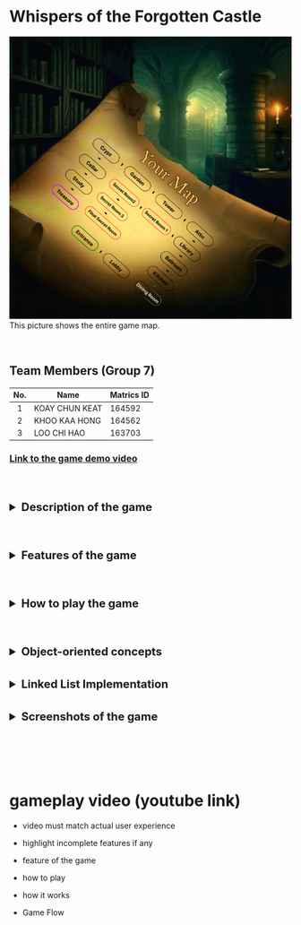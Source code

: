 # Whispers of the Forgotten Castle 
![Game Map](pictures/main%20pic.png)
This picture shows the entire game map.

<br>

## Team Members (Group 7)
|No.|Name|Matrics ID|
|:-:|-|-|
|1|KOAY CHUN KEAT|164592|
|2|KHOO KAA HONG|164562|
|3|LOO CHI HAO|163703|

### [Link to the game demo video](https://www.google.com/)

<br><br>
<details>
<summary style = "font-size: 20px; font-weight: bold; cursor: pointer;">Description of the game</summary>

---
This is a treasure hunt game where you explore a dark mansion with many rooms. Your goal is to find the treasure hidden in the treasure room. You can move between rooms such as the lobby, the dining room, the kitchen, the ballroom, the library, the attic, the tower, the garden, the crypt, the cellar, and the study. You can also discover hidden rooms such as the secret room and the final secret room. You can pick up items such as a bag, a water bottle, a knife, a map, a riddle book, a diary, a telescope, a box, a silver cross, a secret key, a star puzzle, and a star key. You can use items to solve riddles, unlock hidden rooms, or open the treasure chest. The objective of the game is to obtain the star key and the star puzzle and enter the correct password to unlock the treasure chest and win the game.
</details>

<br><br>

<details>
<summary style = "font-size: 20px; font-weight: bold; cursor: pointer;">Features of the game</summary>

---
### 1) Move between rooms, pick up items, use items, and check your inventory

- The user can move between rooms using the commands next and prev. The current room pointer will point to the next or previous node in the room list, respectively. The user can also move to a hidden room using a special action and a special key, if available. The hidden room pointer will point to a node that is not part of the main room list.
- The user can pick up items using the command pick. The item pointer in the current room node will be set to null, and the item object will be inserted into the inventory list or the item in hand variable, depending on the bag status. The user can only pick up one item at a time without a bag.
- The user can use items using the command use. The user can select an item from their inventory list or their item in hand variable, and use it in the current room. The item object may have different effects depending on its name and the room's name, item, or treasure. For example, some items can help solve riddles, unlock hidden rooms, or open the treasure chest. Some items may also be deleted from the inventory list or the item in hand variable after use.
- The user can check their inventory using the command inv. The inventory list will print all the items that are stored in it. The user can also see what item they have in their hand, if any.

### 2) Solve riddles, unlock hidden rooms, and unlock the treasure chest with the necessary items

- The user can solve riddles using some items that contain clues or questions. For example, the riddle book contains a riddle that can be answered by typing the correct word. The card1, card2, and card3 contain questions that can be answered by typing the correct number. Solving riddles may reveal hints or passwords for the treasure chest or hidden rooms.
- The user can unlock hidden rooms using some items that act as keys or triggers. For example, the secret key can open a hidden door behind a bookshelf in the library. The star key can open a star-shaped lock in the treasure room. The keycard1, keycard2, and keycard3 can open doors to secret rooms that contain more clues and challenges.
- The user can unlock the treasure chest using two items that are required to open it: the star key and the star puzzle. The user also needs to enter a six-digit password that can be obtained by solving riddles or finding clues. Unlocking the treasure chest will end the game with a winning message.

### 3) Save and load your game progress using three slots

- The user can save their game progress using the command quit. The user will be asked if they want to save their game and which slot they want to save to. There are three slots available: 1, 2, and 3. The program will use file operations to write the game state to a text file named save1.txt, save2.txt, or save3.txt, respectively. The game state includes information such as hasBag status, item in room status, current room name, etc.
- The user can load their game progress from an existing save file at the start of the program. The program will check for existing save files and ask the user if they want to load them or start a new game. If the user chooses to load a saved game, they will be asked which slot they want to load from. The program will use file operations to read the game state from a text file named save1.txt, save2.txt, or save3.txt, respectively. The program will then set up the game according to the saved game state.
</details>

<br><br>

<details>
<summary style = "font-size: 20px; font-weight: bold; cursor: pointer;">How to play the game</summary>

---
First of all, there is a welcome message that shows that the game has started and the player is born in front of an entrance with nothing. Next, the player needs to enter their next action to start their exploration. After the entrance, each room will provide a new item for the player to help them know more about their location and how to proceed. At the same time, the player can make a `pick` action which can let the player get the item in hand first. However, when the player picks the item named Bag, an inventory system is activated for the player which allows them to hold a lot of items at the same time. Next, with the item in the player’s hand or the items in the Bag, the player can start to use the item they picked. After the player enters the `use` action, they are asked to enter the item name they want to use. However, the player can also enter a “0” to cancel the `use` action. After picking up a few items, the player can do an `inv` action to view all the items in the Bag. When the player wants to rest for a while or exit the game, they can input the `quit` action. At the moment the `quit` action is operating, the game system will ask whether the player wants to save their progress or not. Once the player saves the game progress, they will be able to load the game with the previous state. Let me tell you a secret: there is a hidden room among the rooms. With a special action, `Open_Sesame!`, the player will be allowed to enter the secret room with some requirements to open it. In the secret room, there are some questions to test the player. After the player finishes the test, they will automatically move to another secret room. Once they complete all the questions, they are free to move between the secret rooms. The game is very interesting and fun. Therefore, let us give it a try.
</details>

<br><br>

<details>
<summary style = "font-size: 20px; font-weight: bold; cursor: pointer;">Object-oriented concepts</summary>

---
The program uses several object-oriented concepts, such as classes, objects/composition, inheritance, polymorphism, and encapsulation. The program defines four classes: Room, Item, Treasure, and Node. Each class has its own attributes and methods that define its behavior and state. The program also creates objects from these classes and manipulates them using pointers and functions.

### Classes

- Room: This class represents a room in the mansion. It has attributes such as name, description, item, treasure, and hidden room. It also has methods to get and set these attributes, as well as to print the room information.

- Item: This class represents an item that can be found or used in the game. It has attributes such as clue and name. It also has methods to get and set these attributes, as well as to print the item information.

- Treasure: This class represents a treasure that can be unlocked in the game. It inherits from the Item class and adds new attributes such as requirement1, requirement2, password, and message. It also has methods to get and set these attributes, as well as to print the treasure information.

- Node: This class represents a node in a linked list. It has attributes such as item, room, next, and prev. It also has methods to get and set these attributes.

## Objects/Composition

The program creates objects from these classes using constructors and assignment operators. For example:

- Room *entrance = new Room("Entrance", "You stand at the entrance of a mysterious castle...");
- Item *bag = new Item("a sturdy canvas bag with ample space", "Bag");
- Treasure *treasure = new Treasure("You found the treasure chest...", "Star Key", "Star Puzzle", 123888);
- Node *node1 = new Node(entrance);
- Node *node2 = new Node(bag);

The program also manipulates these objects using pointers and functions. For example:

- current->getItem()->getName();
- inventory.insertNode(bag);
- rooms.insertHidden(treasure);
- node1->setNext(node2);

## Inheritance

The program uses inheritance to create a subclass from a superclass. For example:

- The Treasure class inherits from the Item class and adds new attributes and methods.
- The Treasure class can access the public and protected members of the Item class.
- The Treasure class can override the methods of the Item class to provide different functionality.

## Polymorphism

The program uses polymorphism to allow different types of objects to be treated in a similar way. For example:

- The Room class has a pointer to an Item object that can point to either an Item object or a Treasure object.
- The Room class can call the methods of the Item object without knowing its actual type at compile time.
- The Room class can use dynamic binding to invoke the correct method of the Item object at run time.

## Encapsulation

The program uses encapsulation to hide the implementation details of the classes from the outside world. For example:

- The Room class has private attributes such as name, description, item, treasure, and hidden room that can only be accessed by the methods of the class.
- The Room class has public methods such as getName(), getDescription(), getItem(), getTreasure(), getHidden(), setName(), setDescription(), setItem(), setTreasure(), setHidden(), and printRoom() that provide an interface for other classes or functions to interact with the Room object.
- The Room class does not expose its internal data structures or algorithms to other classes or functions.
- Similarly, the Item, Treasure, and Node classes also use encapsulation to protect their private attributes and provide public methods for accessing and modifying them.
- Encapsulation helps to achieve modularity, reusability, and maintainability of the code. It also prevents unwanted or accidental changes to the data or behavior of the objects.
- Encapsulation also allows the classes to change their implementation details without affecting the rest of the program, as long as the public interface remains consistent. This improves the flexibility and adaptability of the code.
</details>
<br><br>

<details>
<summary style = "font-size: 20px; font-weight: bold; cursor: pointer;">Linked List Implementation</summary>

---
The program uses two types of linked lists: a doubly linked list for the rooms and a singly linked list for the inventory. Each node in the room list contains a pointer to a room object, which has attributes such as name, description, item, treasure, and hidden room. Each node in the inventory list contains a pointer to an item object, which has attributes such as clue and name. The program also uses pointers to keep track of the current room and the item in hand.

### Room List

The room list is a doubly linked list that allows traversal in both directions. The list has a head and a tail pointer, and each node has a next and a prev pointer. The list also has methods to insert nodes at the end of the list or at a specific position based on the hidden room attribute. The list also has methods to delete nodes, reset items, check if a node exists, print the list, and get the head pointer.

### Inventory List

The inventory list is a singly linked list that allows traversal in one direction. The list has a head and a tail pointer, and each node has a next pointer. The list also has methods to insert nodes at the end of the list, delete nodes by item name, check if a node exists by item name, print the list, and get the head pointer.
</details>
<br><br>

<details>
<summary style = "font-size: 20px; font-weight: bold; cursor: pointer;">Screenshots of the game</summary>

---
pictures

</details>
<br><br>



<br><br>

# gameplay video (youtube link)
- video must match actual user experience
- highlight incomplete features if any

- feature of the game
- how to play
- how it works
- Game Flow
